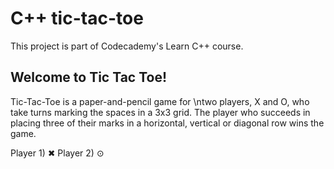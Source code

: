# C++ tic-tac-toe
This project is part of Codecademy's Learn C++ course.

 ## Welcome to Tic Tac Toe!
 
 Tic-Tac-Toe is a paper-and-pencil game for \ntwo players, X and O, who take turns marking
 the spaces in a 3x3 grid. The player who succeeds in placing three of their marks in a 
 horizontal, vertical or diagonal row wins the game.
 
 Player 1) ✖
 Player 2) ⊙
 
 
